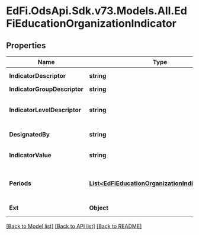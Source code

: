 # EdFi.OdsApi.Sdk.v73.Models.All.EdFiEducationOrganizationIndicator

## Properties

Name | Type | Description | Notes
------------ | ------------- | ------------- | -------------
**IndicatorDescriptor** | **string** | The name or code for the indicator or metric. | 
**IndicatorGroupDescriptor** | **string** | The name for a group of indicators. | [optional] 
**IndicatorLevelDescriptor** | **string** | The value of the indicator or metric, as a value from a controlled vocabulary. The semantics of an empty value is \&quot;not submitted.\&quot; | [optional] 
**DesignatedBy** | **string** | The person, organization, or department that defined the metric. | [optional] 
**IndicatorValue** | **string** | The value of the indicator or metric. The semantics of an empty value is \&quot;not submitted.\&quot; | [optional] 
**Periods** | [**List&lt;EdFiEducationOrganizationIndicatorPeriod&gt;**](EdFiEducationOrganizationIndicatorPeriod.md) | An unordered collection of educationOrganizationIndicatorPeriods. The time period or as-of date for the indicator. | [optional] 
**Ext** | **Object** | Extensions to the EducationOrganizationIndicator entity. | [optional] 

[[Back to Model list]](../../README.md#documentation-for-models) [[Back to API list]](../../README.md#documentation-for-api-endpoints) [[Back to README]](../../README.md)

